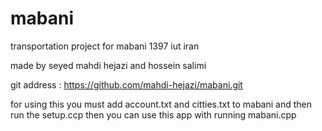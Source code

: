 # mabani
transportation project for mabani 1397 iut iran

made by seyed mahdi hejazi and hossein salimi

git address : https://github.com/mahdi-hejazi/mabani.git

for using this you must add account.txt and citties.txt to mabani and then run the setup.ccp then you can use this app with 
running mabani.cpp 

